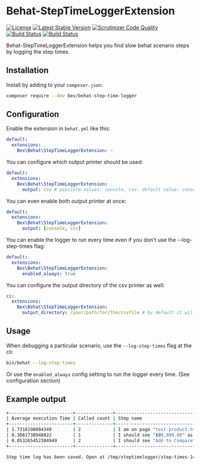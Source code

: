 Behat-StepTimeLoggerExtension
=========================
[![License](https://poser.pugx.org/bex/behat-step-time-logger/license)](https://packagist.org/packages/bex/behat-step-time-logger)
[![Latest Stable Version](https://poser.pugx.org/bex/behat-step-time-logger/version)](https://packagist.org/packages/bex/behat-step-time-logger)
[![Scrutinizer Code Quality](https://scrutinizer-ci.com/g/tkotosz/behat-step-time-logger/badges/quality-score.png?b=master)](https://scrutinizer-ci.com/g/tkotosz/behat-step-time-logger/?branch=master)
[![Build Status](https://scrutinizer-ci.com/g/tkotosz/behat-step-time-logger/badges/build.png?b=master)](https://scrutinizer-ci.com/g/tkotosz/behat-step-time-logger/build-status/master)
[![Build Status](https://travis-ci.org/tkotosz/behat-step-time-logger.svg?branch=master)](https://travis-ci.org/tkotosz/behat-step-time-logger)

Behat-StepTimeLoggerExtension helps you find slow behat scenario steps by logging the step times.

Installation
------------

Install by adding to your `composer.json`:

```bash
composer require --dev bex/behat-step-time-logger
```

Configuration
-------------

Enable the extension in `behat.yml` like this:

```yml
default:
  extensions:
    Bex\Behat\StepTimeLoggerExtension: ~
```

You can configure which output printer should be used:
```yml
default:
  extensions:
    Bex\Behat\StepTimeLoggerExtension:
      output: csv # possible values: console, csv. default value: console
```

You can even enable both output printer at once:
```yml
default:
  extensions:
    Bex\Behat\StepTimeLoggerExtension:
      output: [console, csv]
```

You can enable the logger to run every time even if you don't use the --log-step-times flag:
```yml
default:
  extensions:
    Bex\Behat\StepTimeLoggerExtension:
      enabled_always: true
```

You can configure the output directory of the csv printer as well:
```yml
ci:
  extensions:
    Bex\Behat\StepTimeLoggerExtension:
      output_directory: /your/path/for/the/csvfile # by default it will be saved to the /tmp/steptimelogger directory
```

Usage
-----

When debugging a particular scenario, use the `--log-step-times` flag at the cli:

```bash
bin/behat --log-step-times
```

Or use the `enabled_always` config setting to run the logger every time. (See configuration section)

Example output
--------------

```bash
+------------------------+--------------+----------------------------------------+
| Average execution Time | Called count | Step name                              |
+------------------------+--------------+----------------------------------------+
| 1.7316190004349        | 2            | I am on page "test-product.html"       |
| 0.3081738948822        | 1            | I should see "$99,999.00" as the price |
| 0.053265452384949      | 2            | I should see "Add to Compare"          |
+------------------------+--------------+----------------------------------------+
```

```bash
Step time log has been saved. Open at /tmp/steptimelogger/step-times-1447580698.csv
```